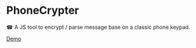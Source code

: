 # PhoneCrypter
☎ A JS tool to encrypt / parse message base on a classic phone keypad.

[Demo](https://codepen.io/tsbits/pen/rNdpLZB/4be6139aca68b71bff3c4bcdd5c31ba3)
